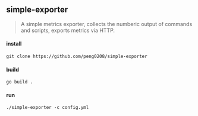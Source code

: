 ## simple-exporter 
>A simple metrics exporter, collects the numberic output of commands and scripts, exports metrics via HTTP.

#### install
    git clone https://github.com/peng0208/simple-exporter
    
#### build
    go build .
    
#### run
    ./simple-exporter -c config.yml

